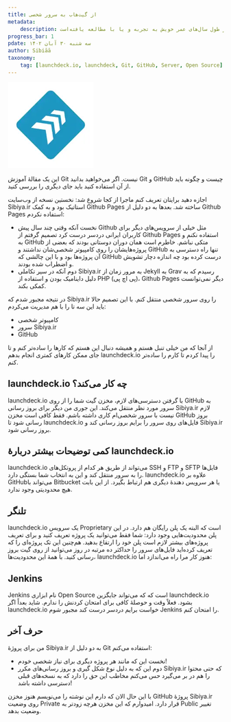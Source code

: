 ```yaml
---
title: از گیت‌هاب به سرور شخصی
metadata:
    description: یادداشت‌های یک دیوانه، متشکل از مطالبی است که نویسنده در طول سال‌های عمر خویش به تجربه و یا با مطالعه یافته‌است.
progress_bar: 1
pdate: سه شنبه ۳۰ آبان ۱۴۰۲    
author: Sibiāā
taxonomy:
    tag: [launchdeck.io, launchdeck, Git, GitHub, Server, Open Source]
---
```

![launchdeck.io](launchdeck_io.webp?classes=center)

این یک مقالهٔ آموزش Git نیست. اگر می‌خواهید بدانید Git و GitHub چیست و چگونه باید از آن استفاده کنید باید جای دیگری را بررسی کنید. 

اجازه دهید برایتان تعریف کنم ماجرا از کجا شروع شد:
نخستین نسخه از وب‌سایت  Sibiya.ir استاتیک بود و به کمک Github Pages ساخته شد. بعدها به دو دلیل از Github Pages استفاده نکردم:

- نخست آنکه وقتی چند سال پیش Github مثل خیلی از سرویس‌های دیگر برای کاربران ایرانی دردسر درست کرد تصمیم گرفتم از Github Pages استفاده نکنم و به GitHub متکی نباشم. خاطرم است همان دوران دوستانی بودند که بعضی از پروژه‌هایشان را روی کامپیوتر شخصی‌شان نداشتند و GitHub تنها راه دسترسی به آن پروژه‌ها بود و با این چالشی که GitHub درست کرده بود چه اندازه دچار تشویش و اضطراب شده بودند.
- دوم آنکه در سیر تکاملی Sibiya.ir  به مرور زمان از Jekyll به Grav رسیدم که به دلیل داینامیک بودن و استفاده از PHP (پی اچ پی)، Github Pages دیگر نمی‌توانست کمکی بکند.

در نتیجه مجبور شدم که  Sibiya.ir را روی سرور شخصی منتقل کنم. با این تصمیم حالا باید این سه تا را با هم مدیریت می‌کردم:

- کامپیوتر شخصی
- سرور Sibiya.ir
- GitHub

از آنجا که من خیلی تنبل هستم و همیشه دنبال این هستم که کارها را ساده‌تر کنم و تا جای ممکن کارهای کمتری انجام بدهم launchdeck.io را پیدا کردم تا کارم را ساده‌تر کنم.

## launchdeck.io چه کار می‌کند؟ 

launchdeck.io با گرفتن دسترسی‌های لازم، مخزن گیت شما را از روی GitHub به سرور مورد نظر منتقل می‌کند. این جوری من دیگر برای بروز رسانی Sibiya.ir لازم نیست با سرور شخصی‌ام کاری داشته باشم. فقط کافی است مخزن GitHub بروز رسانی شود تا launchdeck.io فایل‌های روی سرور را برایم بروز رسانی کند و Sibiya.ir بروز رسانی شود.

## کمی توضیحات بیشتر دربارهٔ launchdeck.io

launchdeck.io می‌تواند از طریق هر کدام از پروتکل‌های  SSH و FTP و SFTP فایل‌ها را به سرور منتقل کند و این به انتخاب شما بستگی دارد.
 launchdeck.io علاوه بر GitHubمی‌تواند با Bitbucket یا هر سرویس دهندهٔ دیگری هم ارتباط بگیرد. از این بابت هیچ محدودیتی وجود ندارد.
 
## تلنگر
launchdeck.io یک سرویس Proprietary است که البته یک پلن رایگان هم دارد. در این پلن محدودیت‌هایی وجود دارد: شما فقط می‌توانید یک پروژه تعریف کنید و برای تعریف پروژه‌های بیشتر لازم است پلن خود را ارتقاع بدهید. هم‌چنین این تک پروژه‌ای را که تعریف کرده‌اید فایل‌های سرور را  حداکثر ده مرتبه در روز می‌توانید از روی گیت بروز رسانی کنید. با همهٔ این محدودیت‌ها، launchdeck.io هنوز کار مرا راه می‌اندازد اما:

## Jenkins
Jenkins نام ابزاری Open Source است که که می‌تواند جایگزین launchdeck.io بشود. فعلاً وقت و حوصلهٔ کافی برای امتحان کردنش را ندارم. شاید بعداً اگر launchdeck.io خواست برایم دردسر درست کند مجبور شوم Jenkins را امتحان کنم.

## حرف آخر
من برای پروژهٔ Sibiya.ir به دو دلیل از Git استفاده می‌کنم:

- نخست این که مانند هر پروژه دیگری برای نیاز شخصی خودم!
- دوم این که به دلیل نوع شکل گیری و بروز رسانی‌های مکرر Sibiya.ir که حتی محتوا را هم در بر می‌گیرد حس می‌کنم مخاطب این حق را دارد که به نسخه‌های قبلی دسترسی داشته باشد!

با این حال الان که دارم این نوشته را می‌نویسم هنوز مخزن GitHub پروژهٔ Sibiya.ir روی وضعیت Private قرار دارد.  امیدوارم که این مخزن هرچه زودتر به Public تغییر وضعیت بدهد. 
